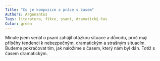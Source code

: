 ```yaml
---
Title: "Co je kompozice a práce s časem"
Authors: Argonantus
Tags: literatura, fikce, psaní, dramatický čas
Color: green
---
```

Minule jsem seriál o psaní zahájil otázkou situace
a důvodu, proč mají příběhy tendenci k nebezpečným,
dramatickým a strašným situacím.
Budeme pokračovat tím, jak naložíme s časem,
který nám byl dán. Totiž s časem dramatickým.
